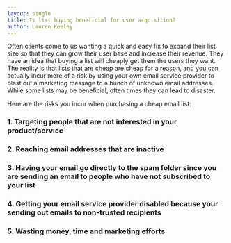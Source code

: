 ```yaml
---
layout: single
title: Is list buying beneficial for user acquisition?
author: Lauren Keeley
---
```

Often clients come to us wanting a quick and easy fix to expand their list size so that they can grow their user base and increase their revenue. They have an idea that buying a list will cheaply get them the users they want. The reality is that lists that are cheap are cheap for a reason, and you can actually incur more of a risk by using your own email service provider to blast out a marketing message to a bunch of unknown email addresses. While some lists may be beneficial, often times they can lead to disaster. 

Here are the risks you incur when purchasing a cheap email list:
### 1.	Targeting people that are not interested in your product/service 
### 2.	Reaching email addresses that are inactive
### 3.	Having your email go directly to the spam folder since you are sending an email to people who have not subscribed to your list
### 4.	Getting your email service provider disabled because your sending out emails to non-trusted recipients
### 5.	 Wasting money, time and marketing efforts 
